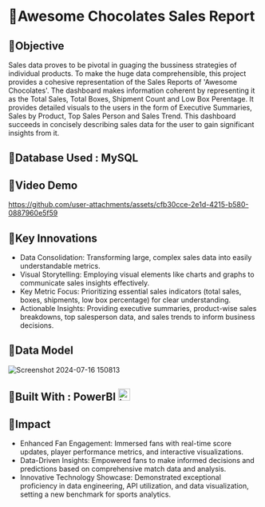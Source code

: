 
# 🍬Awesome Chocolates Sales Report

## 📌Objective
Sales data proves to be pivotal in guaging the bussiness strategies of individual products. To make the huge data comprehensible, this project provides a cohesive representation of the Sales Reports of 'Awesome Chocolates'. The dashboard makes information coherent by representing it as the Total Sales, Total Boxes, Shipment Count and Low Box Perentage. It provides detailed visuals to the users in the form of Executive Summaries, Sales by Product, Top Sales Person and Sales Trend. This dashboard succeeds in concisely describing sales data for the user to gain significant insights from it.

## 📌Database Used : MySQL


## 📌Video Demo 
https://github.com/user-attachments/assets/cfb30cce-2e1d-4215-b580-0887960e5f59



## 📌Key Innovations
* Data Consolidation: Transforming large, complex sales data into easily understandable metrics.
* Visual Storytelling: Employing visual elements like charts and graphs to communicate sales insights effectively.
* Key Metric Focus: Prioritizing essential sales indicators (total sales, boxes, shipments, low box percentage) for clear understanding.
* Actionable Insights: Providing executive summaries, product-wise sales breakdowns, top salesperson data, and sales trends to inform business decisions.


## 📌Data Model
![Screenshot 2024-07-16 150813](https://github.com/user-attachments/assets/b61a2515-4aaf-4413-935c-674ca3c00db3)



## 📌Built With : PowerBI <img src="https://img.icons8.com/?size=100&id=NxWCUzipgfRt&format=png&color=000000" width="24" alt="icon">





## 📌Impact
* Enhanced Fan Engagement: Immersed fans with real-time score updates, player performance metrics, and interactive visualizations.
* Data-Driven Insights: Empowered fans to make informed decisions and predictions based on comprehensive match data and analysis.
* Innovative Technology Showcase: Demonstrated exceptional proficiency in data engineering, API utilization, and data visualization, setting a new benchmark for sports analytics.

